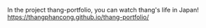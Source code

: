 In the project thang-portfolio, you can watch thang's life in Japan!\
https://thangphancong.github.io/thang-portfolio/
